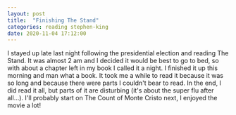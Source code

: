 ```yaml
---
layout: post
title:  "Finishing The Stand"
categories: reading stephen-king
date: 2020-11-04 17:12:00
---
```


I stayed up late last night following the presidential election and reading The Stand. It was almost 2 am and I decided it would be best to go to bed, so with about a chapter left in my book I called it a night. I finished it up this morning and man what a book. It took me a while to read it because it was so long and because there were parts I couldn't bear to read. In the end, I did read it all, but parts of it are disturbing (it's about the super flu after all...). I'll probably start on The Count of Monte Cristo next, I enjoyed the movie a lot! 